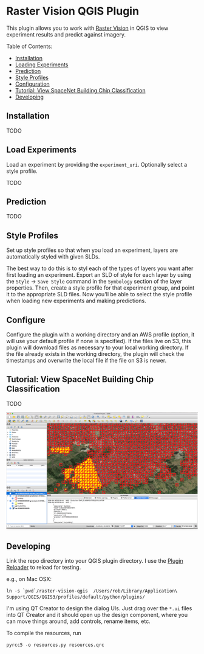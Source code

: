 # Raster Vision QGIS Plugin

This plugin allows you to work with [Raster Vision](https://github.com/azavea/raster-vision) in QGIS
to view experiment results  and predict against imagery.

Table of Contents:
- [Installation](#installation)
- [Loading Experiments](#loading-experiments)
- [Prediction](#prediction)
- [Style Profiles](#prediction)
- [Configuration](#prediction)
- [Tutorial: View SpaceNet Building Chip Classification](#loading-results-tutorial)
- [Developing](#developing)


## Installation

TODO

## Load Experiments

Load an experiment by providing the `experiment_uri`.
Optionally select a style profile.

TODO

## Prediction

TODO

## Style Profiles

Set up style profiles so that when you load an experiment, layers are automatically styled with given SLDs.

The best way to do this is to styl each of the types of layers you want after first loading an experiment. Export an SLD of style for each layer by using the `Style` -> `Save Style` command in the `Symbology` section of the layer properties. Then, create a style profile for that experiment group, and point it to the appropriate SLD files. Now you'll be able to select the style profile when loading new experiments and making predictions.

## Configure

Configure the plugin with a working directory and an AWS profile (option, it will use your default profile if none is specified).  If the files live on S3, this plugin will download files as necessary to your local working directory. If the file already exists in the working directory, the plugin will check the timestamps and overwrite the local file if the file on S3 is newer.

## Tutorial: View SpaceNet Building Chip Classification

TODO

![QGIS results explorer](img/qgis-spacenet-cc.png)

## Developing

Link the repo directory into your QGIS plugin directory. I use the [Plugin Reloader](https://github.com/borysiasty/plugin_reloader) to reload for testing.

e.g., on Mac OSX:
```
ln -s `pwd`/raster-vision-qgis  /Users/rob/Library/Application\ Support/QGIS/QGIS3/profiles/default/python/plugins/
```

I'm using QT Creator to design the dialog UIs. Just drag over the `*.ui` files into QT Creator and it should open up the design component, where you can move things around, add controls, rename items, etc.

To compile the resources, run

```
pyrcc5 -o resources.py resources.qrc
```
